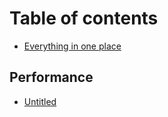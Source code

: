 # Table of contents

* [Everything in one place](README.md)

## Performance

* [Untitled](performance/untitled.md)


